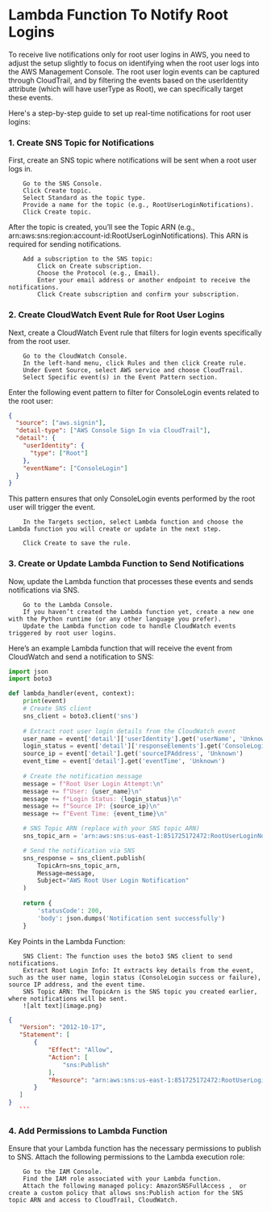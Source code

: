 # Lambda Function To Notify Root Logins

To receive live notifications only for root user logins in AWS, you need to adjust the setup slightly to focus on identifying when the root user logs into the AWS Management Console. The root user login events can be captured through CloudTrail, and by filtering the events based on the userIdentity attribute (which will have userType as Root), we can specifically target these events.

Here's a step-by-step guide to set up real-time notifications for root user logins:
### 1. Create SNS Topic for Notifications

First, create an SNS topic where notifications will be sent when a root user logs in.
```
    Go to the SNS Console.
    Click Create topic.
    Select Standard as the topic type.
    Provide a name for the topic (e.g., RootUserLoginNotifications).
    Click Create topic.
```
After the topic is created, you’ll see the Topic ARN (e.g., arn:aws:sns:region:account-id:RootUserLoginNotifications). This ARN is required for sending notifications.
```
    Add a subscription to the SNS topic:
        Click on Create subscription.
        Choose the Protocol (e.g., Email).
        Enter your email address or another endpoint to receive the notifications.
        Click Create subscription and confirm your subscription.
```
### 2. Create CloudWatch Event Rule for Root User Logins

Next, create a CloudWatch Event rule that filters for login events specifically from the root user.
```
    Go to the CloudWatch Console.
    In the left-hand menu, click Rules and then click Create rule.
    Under Event Source, select AWS service and choose CloudTrail.
    Select Specific event(s) in the Event Pattern section.
```
Enter the following event pattern to filter for ConsoleLogin events related to the root user:
```json
{
  "source": ["aws.signin"],
  "detail-type": ["AWS Console Sign In via CloudTrail"],
  "detail": {
    "userIdentity": {
      "type": ["Root"]
    },
    "eventName": ["ConsoleLogin"]
  }
}
```
This pattern ensures that only ConsoleLogin events performed by the root user will trigger the event.
```
    In the Targets section, select Lambda function and choose the Lambda function you will create or update in the next step.

    Click Create to save the rule.
```
### 3. Create or Update Lambda Function to Send Notifications

Now, update the Lambda function that processes these events and sends notifications via SNS.
```
    Go to the Lambda Console.
    If you haven’t created the Lambda function yet, create a new one with the Python runtime (or any other language you prefer).
    Update the Lambda function code to handle CloudWatch events triggered by root user logins.
```
Here’s an example Lambda function that will receive the event from CloudWatch and send a notification to SNS:
```python
import json
import boto3

def lambda_handler(event, context):
    print(event)
    # Create SNS client
    sns_client = boto3.client('sns')
    
    # Extract root user login details from the CloudWatch event
    user_name = event['detail']['userIdentity'].get('userName', 'Unknown')
    login_status = event['detail']['responseElements'].get('ConsoleLogin', 'Failure')
    source_ip = event['detail'].get('sourceIPAddress', 'Unknown')
    event_time = event['detail'].get('eventTime', 'Unknown')
    
    # Create the notification message
    message = f"Root User Login Attempt:\n"
    message += f"User: {user_name}\n"
    message += f"Login Status: {login_status}\n"
    message += f"Source IP: {source_ip}\n"
    message += f"Event Time: {event_time}\n"

    # SNS Topic ARN (replace with your SNS topic ARN)
    sns_topic_arn = 'arn:aws:sns:us-east-1:851725172472:RootUserLoginNotifications'

    # Send the notification via SNS
    sns_response = sns_client.publish(
        TopicArn=sns_topic_arn,
        Message=message,
        Subject="AWS Root User Login Notification"
    )
    
    return {
        'statusCode': 200,
        'body': json.dumps('Notification sent successfully')
    }

```
Key Points in the Lambda Function:
```
    SNS Client: The function uses the boto3 SNS client to send notifications.
    Extract Root Login Info: It extracts key details from the event, such as the user name, login status (ConsoleLogin success or failure), source IP address, and the event time.
    SNS Topic ARN: The TopicArn is the SNS topic you created earlier, where notifications will be sent.
    ![alt text](image.png)
```
 ```json
{
    "Version": "2012-10-17",
    "Statement": [
        {
            "Effect": "Allow",
            "Action": [
                "sns:Publish"
            ],
            "Resource": "arn:aws:sns:us-east-1:851725172472:RootUserLoginNotifications"
        }
    ]
}
    ```
```
### 4. Add Permissions to Lambda Function

Ensure that your Lambda function has the necessary permissions to publish to SNS. Attach the following permissions to the Lambda execution role:
```
    Go to the IAM Console.
    Find the IAM role associated with your Lambda function.
    Attach the following managed policy: AmazonSNSFullAccess ,  or create a custom policy that allows sns:Publish action for the SNS topic ARN and access to CloudTrail, CloudWatch.
```